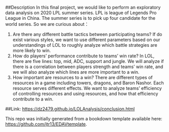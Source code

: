 ##Description
In this final project, we would like to perform an exploratory data analysis on 2020 LPL summer series. LPL is league of Legends Pro League in China. The summer series is to pick up four candidate for the world series. So we are curious about：

1. Are there any different battle tactics between participating teams? If do exist various styles, we want to use different parameters based on our understandings of LOL to roughly analyze which battle strategies are more likely to win.
2. How do players’ performance contribute to teams’ win rate? In LOL, there are five lines: top, mid, ADC, support and jungle. We will analyze if there is a correlation between players strength and teams’ win rate, and we will also analyze which lines are more important to a win. 
3. How important are resources to a win? There are different types of resources in a game including towers, dragons, and Baron Nashor. Each resource serves different effects. We want to analyze teams’ efficiency of controlling resources and using resources, and how that efficiency contribute to a win.

##Link: 
https://dz2479.github.io/LOLAnalysis/conclusion.html

This repo was initially generated from a bookdown template available here: https://github.com/jtr13/EDAVtemplate.

